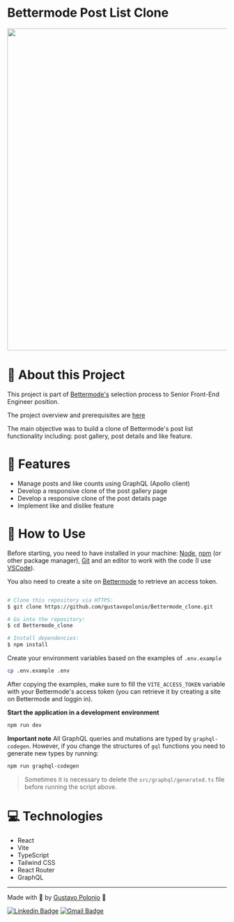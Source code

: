 # Bettermode Post List Clone

<p align="center">
   <img 
      src="https://https://github.com/gustavopolonio/Bettermode_clone/blob/main/.github/feedPage.png" 
      width="740"
    />
</p>

# :book: About this Project

This project is part of [Bettermode's](https://bettermode.com/) selection process to Senior Front-End Engineer position.

The project overview and prerequisites are [here](https://bettermode.notion.site/Senior-Front-End-Engineer-485a0725e4d940c3a01fafe2b5154598)

The main objective was to build a clone of Bettermode's post list functionality including: post gallery, post details and like feature.

# :rocket: Features
- Manage posts and like counts using GraphQL (Apollo client)
- Develop a responsive clone of the post gallery page
- Develop a responsive clone of the post details page
- Implement like and dislike feature

# :construction_worker: How to Use

Before starting, you need to have installed in your machine: [Node](https://nodejs.org/en/download/), [npm](https://www.npmjs.com/) (or other package manager), [Git](https://git-scm.com/) 
and an editor to work with the code (I use [VSCode](https://code.visualstudio.com/)).

You also need to create a site on [Bettermode](https://app.bettermode.com/) to retrieve an access token.

```bash

# Clone this repository via HTTPS:
$ git clone https://github.com/gustavopolonio/Bettermode_clone.git

# Go into the repository:
$ cd Bettermode_clone

# Install dependencies:
$ npm install

```

Create your environment variables based on the examples of `.env.example`

```bash
cp .env.example .env
```

After copying the examples, make sure to fill the `VITE_ACCESS_TOKEN` variable with your Bettermode's access token (you can retrieve it by creating a site on Bettermode and loggin in).

**Start the application in a development environment**

```bash
npm run dev
```

**Important note**
All GraphQL queries and mutations are typed by `graphql-codegen`. However, if you change the structures of `gql` functions you need to generate new types by running:

```bash
npm run graphql-codegen
```
> Sometimes it is necessary to delete the `src/graphql/generated.ts` file before running the script above.

# :computer: Technologies

* React
* Vite
* TypeScript
* Tailwind CSS
* React Router
* GraphQL

---

Made with :green_heart: by [Gustavo Polonio](https://github.com/gustavopolonio) 🚀

[![Linkedin Badge](https://img.shields.io/badge/-Gustavo-blue?style=flat-square&logo=Linkedin&logoColor=white&link=https://www.linkedin.com/in/gustavo-polonio-04b77a169/)](https://www.linkedin.com/in/gustavo-polonio-04b77a169/)
[![Gmail Badge](https://img.shields.io/badge/-gustavopolonio1@gmail.com-c14438?style=flat-square&logo=Gmail&logoColor=white&link=mailto:gustavopolonio1@gmail.com)](mailto:gustavopolonio1@gmail.com)